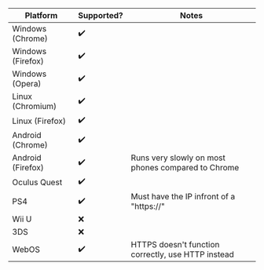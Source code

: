 |Platform|Supported?|Notes|
|--------------|------------|--------------------------------------|
|Windows (Chrome)|✔️||
|Windows (Firefox)|✔️||
|Windows (Opera)|✔️||
|Linux (Chromium)|✔️||
|Linux (Firefox)|✔️||
|Android (Chrome)|✔️||
|Android (Firefox)|✔️|Runs very slowly on most phones compared to Chrome|
|Oculus Quest |✔️||
|PS4|✔️|Must have the IP infront of a "https://"|
|Wii U|❌||
|3DS|❌||
|WebOS|✔️|HTTPS doesn't function correctly, use HTTP instead|
